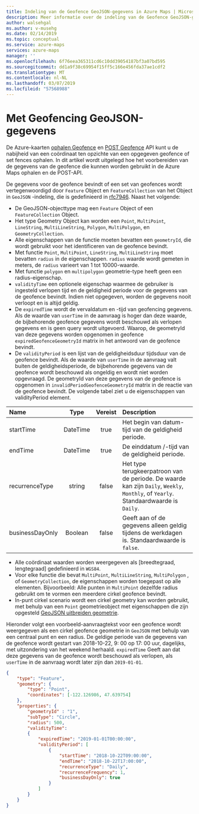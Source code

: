 ```yaml
---
title: Indeling van de Geofence GeoJSON-gegevens in Azure Maps | Microsoft Docs
description: Meer informatie over de indeling van de Geofence GeoJSON-gegevens in Azure-kaarten
author: walsehgal
ms.author: v-musehg
ms.date: 02/14/2019
ms.topic: conceptual
ms.service: azure-maps
services: azure-maps
manager: ''
ms.openlocfilehash: 6f76eea365311cd6c10dd39054187bf3a07bd595
ms.sourcegitcommit: dd1a9f38c69954f15ff5c166e456fda37ae1cdf2
ms.translationtype: MT
ms.contentlocale: nl-NL
ms.lasthandoff: 03/07/2019
ms.locfileid: "57568988"
---
```

# <a name="geofencing-geojson-data"></a>Met Geofencing GeoJSON-gegevens

De Azure-kaarten [ophalen Geofence](https://docs.microsoft.com/rest/api/maps/spatial/getgeofencepreview) en [POST Geofence](https://docs.microsoft.com/rest/api/maps/spatial/postgeofencepreview) API kunt u de nabijheid van een coördinaat ten opzichte van een opgegeven geofence of set fences ophalen. In dit artikel wordt uitgelegd hoe het voorbereiden van de gegevens van de geofence die kunnen worden gebruikt in de Azure Maps ophalen en de POST-API.

De gegevens voor de geofence bevindt of een set van geofences wordt vertegenwoordigd door `Feature` Object en `FeatureCollection` van het Object in `GeoJSON` -indeling, die is gedefinieerd in [rfc7946](https://tools.ietf.org/html/rfc7946). Naast het volgende:

* De GeoJSON-objecttype mag een `Feature` Object of een `FeatureCollection` Object.
* Het type Geometry Object kan worden een `Point`, `MultiPoint`, `LineString`, `MultiLineString`, `Polygon`, `MultiPolygon`, en `GeometryCollection`.
* Alle eigenschappen van de functie moeten bevatten een `geometryId`, die wordt gebruikt voor het identificeren van de geofence bevindt.
* Met functie `Point`, `MultiPoint`, `LineString`, `MultiLineString` moet bevatten `radius` in de eigenschappen. `radius` waarde wordt gemeten in meters, de `radius` varieert van 1 tot 10000-waarde.
* Met functie `polygon` en `multipolygon` geometrie-type heeft geen een radius-eigenschap.
* `validityTime` een optionele eigenschap waarmee de gebruiker is ingesteld verlopen tijd en de geldigheid periode voor de gegevens van de geofence bevindt. Indien niet opgegeven, worden de gegevens nooit verloopt en is altijd geldig.
* De `expiredTime` wordt de vervaldatum en -tijd van geofencing gegevens. Als de waarde van `userTime` in de aanvraag is hoger dan deze waarde, de bijbehorende geofence gegevens wordt beschouwd als verlopen gegevens en is geen query wordt uitgevoerd. Waarop, de geometryId van deze gegevens worden opgenomen in geofence `expiredGeofenceGeometryId` matrix in het antwoord van de geofence bevindt.
* De `validityPeriod` is een lijst van de geldigheidsduur tijdsduur van de geofence bevindt. Als de waarde van `userTime` in de aanvraag valt buiten de geldigheidsperiode, de bijbehorende gegevens van de geofence wordt beschouwd als ongeldig en wordt niet worden opgevraagd. De geometryId van deze gegevens van de geofence is opgenomen in `invalidPeriodGeofenceGeometryId` matrix in de reactie van de geofence bevindt. De volgende tabel ziet u de eigenschappen van validityPeriod element.

| Name | Type | Vereist  | Description |
| :------------ |:------------: |:---------------:| :-----|
| startTime | DateTime  | true | Het begin van datum-tijd van de geldigheid periode. |
| endTime   | DateTime  | true |  De einddatum /-tijd van de geldigheid periode. |
| recurrenceType | string | false |   Het type terugkeerpatroon van de periode. De waarde kan zijn `Daily`, `Weekly`, `Monthly`, of `Yearly`. Standaardwaarde is `Daily`.|
| businessDayOnly | Boolean | false |  Geeft aan of de gegevens alleen geldig tijdens de werkdagen is. Standaardwaarde is `false`.|


* Alle coördinaat waarden worden weergegeven als [breedtegraad, lengtegraad] gedefinieerd in `WGS84`.
* Voor elke functie die bevat `MultiPoint`, `MultiLineString`, `MultiPolygon` , of `GeometryCollection`, de eigenschappen worden toegepast op alle elementen. Bijvoorbeeld: Alle punten in `MultiPoint` dezelfde radius gebruikt om te vormen een meerdere cirkel geofence bevindt.
* In-punt cirkel scenario wordt een cirkel geometry kan worden gebruikt, met behulp van een `Point` geometrieobject met eigenschappen die zijn opgesteld [GeoJSON uitbreiden geometrie](https://docs.microsoft.com/azure/azure-maps/extend-geojson).      

Hieronder volgt een voorbeeld-aanvraagtekst voor een geofence wordt weergegeven als een cirkel geofence geometrie in `GeoJSON` met behulp van een centraal punt en een radius. De geldige periode van de gegevens van de geofence wordt gestart van 2018-10-22, 9: 00 op 17: 00 uur, dagelijks, met uitzondering van het weekend herhaald. `expiredTime` Geeft aan dat deze gegevens van de geofence wordt beschouwd als verlopen, als `userTime` in de aanvraag wordt later zijn dan `2019-01-01`.  

```json
{
    "type": "Feature",
    "geometry": {
        "type": "Point",
        "coordinates": [-122.126986, 47.639754]
    },
    "properties": {
        "geometryId" : "1",
        "subType": "Circle",
        "radius": 500,
        "validityTime": 
        {
            "expiredTime": "2019-01-01T00:00:00",
            "validityPeriod": [
                {
                    "startTime": "2018-10-22T09:00:00",
                    "endTime": "2018-10-22T17:00:00",
                    "recurrenceType": "Daily",
                    "recurrenceFrequency": 1,
                    "businessDayOnly": true
                }
            ]
        }
    }
}
```
